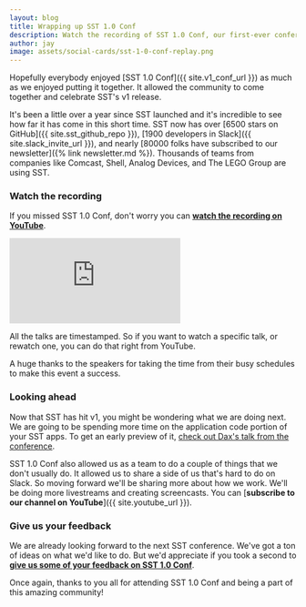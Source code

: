 ```yaml
---
layout: blog
title: Wrapping up SST 1.0 Conf
description: Watch the recording of SST 1.0 Conf, our first-ever conference. 
author: jay
image: assets/social-cards/sst-1-0-conf-replay.png
---
```


Hopefully everybody enjoyed [SST 1.0 Conf]({{ site.v1_conf_url }}) as much as we enjoyed putting it together. It allowed the community to come together and celebrate SST's v1 release. 

It's been a little over a year since SST launched and it's incredible to see how far it has come in this short time. SST now has over [6500 stars on GitHub]({{ site.sst_github_repo }}), [1900 developers in Slack]({{ site.slack_invite_url }}), and nearly [80000 folks have subscribed to our newsletter]({% link newsletter.md %}). Thousands of teams from companies like Comcast, Shell, Analog Devices, and The LEGO Group are using SST.

### Watch the recording

If you missed SST 1.0 Conf, don't worry you can [**watch the recording on YouTube**](https://youtu.be/6FzLjpMYcu8).

<div class="youtube-container">
  <iframe src="https://www.youtube-nocookie.com/embed/6FzLjpMYcu8" frameborder="0" allow="accelerometer; autoplay; clipboard-write; encrypted-media; gyroscope; picture-in-picture" allowfullscreen></iframe>
</div>

All the talks are timestamped. So if you want to watch a specific talk, or rewatch one, you can do that right from YouTube.

A huge thanks to the speakers for taking the time from their busy schedules to make this event a success.

### Looking ahead

Now that SST has hit v1, you might be wondering what we are doing next. We are going to be spending more time on the application code portion of your SST apps. To get an early preview of it, [check out Dax's talk from the conference](https://youtu.be/6FzLjpMYcu8?t=5182).

SST 1.0 Conf also allowed us as a team to do a couple of things that we don't usually do. It allowed us to share a side of us that's hard to do on Slack. So moving forward we'll be sharing more about how we work. We'll be doing more livestreams and creating screencasts. You can [**subscribe to our channel on YouTube**]({{ site.youtube_url }}).

### Give us your feedback

We are already looking forward to the next SST conference. We've got a ton of ideas on what we'd like to do. But we'd appreciate if you took a second to [**give us some of your feedback on SST 1.0 Conf**](https://forms.gle/HwkDsMnsPEhzxbaPA).

Once again, thanks to you all for attending SST 1.0 Conf and being a part of this amazing community!
